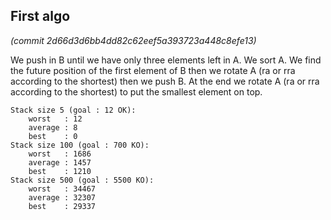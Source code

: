 ## First algo
*(commit 2d66d3d6bb4dd82c62eef5a393723a448c8efe13)*

We push in B until we have only three elements left in A. We sort A. We find the future position of the first element of B then we rotate A (ra or rra according to the shortest) then we push B. At the end we rotate A (ra or rra according to the shortest) to put the smallest element on top.

```
Stack size 5 (goal : 12 OK):
	worst	: 12
	average	: 8
	best	: 0
Stack size 100 (goal : 700 KO):
	worst	: 1686
	average	: 1457
	best	: 1210
Stack size 500 (goal : 5500 KO):
	worst	: 34467
	average	: 32307
	best	: 29337
```

